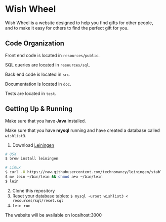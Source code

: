# Wish Wheel

Wish Wheel is a website designed to help you find gifts for other people, and to make it easy for others to find the perfect gift for you.

## Code Organization

Front end code is located in `resources/public`.

SQL queries are located in `resources/sql`.

Back end code is located in `src`.

Documentation is located in `doc`.

Tests are located in `test`.


## Getting Up & Running

Make sure that you have **Java** installed.

Make sure that you have **mysql** running and have created a database
called `wishlist3`.

1. Download [Leiningen](http://leiningen.org)
  ``` bash
  # OSX
  $ brew install leiningen

  # Linux
  $ curl -O https://raw.githubusercontent.com/technomancy/leiningen/stable/bin/lein
  $ mv lein ~/bin/lein && chmod a+x ~/bin/lein
  $ lein
  ```
2. Clone this repository
3. Reset your database tables: `$ mysql -uroot wishlist3 < resources/sql/reset.sql`
4. `lein run`

The website will be available on localhost:3000
